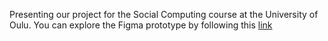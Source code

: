 Presenting our project for the Social Computing course at the University of Oulu. You can explore the Figma prototype by following this [link]([URL_del_enlace](https://www.figma.com/proto/URfkrEt0dcJxRVLRg4M9Yh/SportBuddy?node-id=1-197&scaling=scale-down&page-id=0%3A1&starting-point-node-id=1%3A197)https://www.figma.com/proto/URfkrEt0dcJxRVLRg4M9Yh/SportBuddy?node-id=1-197&scaling=scale-down&page-id=0%3A1&starting-point-node-id=1%3A197)
